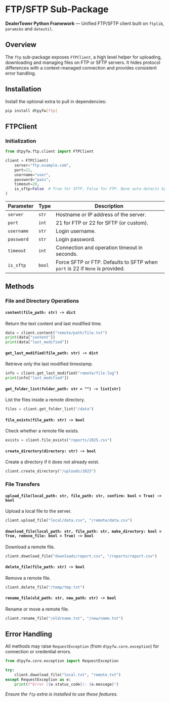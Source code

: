 # FTP/SFTP Sub-Package

**DealerTower Python Framework** — Unified FTP/SFTP client built on `ftplib`, `paramiko` and `dateutil`.

## Overview

The `ftp` sub-package exposes `FTPClient`, a high level helper for uploading, downloading and managing files on FTP or SFTP servers. It hides protocol differences with a context-managed connection and provides consistent error handling.

## Installation

Install the optional extra to pull in dependencies:

```bash
pip install dtpyfw[ftp]
```

## FTPClient

### Initialization

```python
from dtpyfw.ftp.client import FTPClient

client = FTPClient(
    server="ftp.example.com",
    port=21,
    username="user",
    password="pass",
    timeout=20,
    is_sftp=False  # True for SFTP, False for FTP. None auto-detects by port.
)
```

| Parameter  | Type   | Description                                                                    |
|-----------|--------|--------------------------------------------------------------------------------|
| `server`   | `str`  | Hostname or IP address of the server.                                          |
| `port`     | `int`  | 21 for FTP or 22 for SFTP (or custom).                                         |
| `username` | `str`  | Login username.                                                                |
| `password` | `str`  | Login password.                                                                |
| `timeout`  | `int`  | Connection and operation timeout in seconds.                                   |
| `is_sftp`  | `bool` | Force SFTP or FTP. Defaults to SFTP when `port` is 22 if `None` is provided.   |

## Methods

### File and Directory Operations

#### `content(file_path: str) -> dict`

Return the text content and last modified time.

```python
data = client.content("remote/path/file.txt")
print(data["content"])
print(data["last_modified"])
```

#### `get_last_modified(file_path: str) -> dict`

Retrieve only the last modified timestamp.

```python
info = client.get_last_modified("remote/file.log")
print(info["last_modified"])
```

#### `get_folder_list(folder_path: str = "") -> list[str]`

List the files inside a remote directory.

```python
files = client.get_folder_list("/data")
```

#### `file_exists(file_path: str) -> bool`

Check whether a remote file exists.

```python
exists = client.file_exists("reports/2025.csv")
```

#### `create_directory(directory: str) -> bool`

Create a directory if it does not already exist.

```python
client.create_directory("/uploads/2025")
```

### File Transfers

#### `upload_file(local_path: str, file_path: str, confirm: bool = True) -> bool`

Upload a local file to the server.

```python
client.upload_file("local/data.csv", "/remote/data.csv")
```

#### `download_file(local_path: str, file_path: str, make_directory: bool = True, remove_file: bool = True) -> bool`

Download a remote file.

```python
client.download_file("downloads/report.csv", "/reports/report.csv")
```

#### `delete_file(file_path: str) -> bool`

Remove a remote file.

```python
client.delete_file("/temp/tmp.txt")
```

#### `rename_file(old_path: str, new_path: str) -> bool`

Rename or move a remote file.

```python
client.rename_file("/old/name.txt", "/new/name.txt")
```

## Error Handling

All methods may raise `RequestException` (from `dtpyfw.core.exception`) for connection or credential errors.

```python
from dtpyfw.core.exception import RequestException

try:
    client.download_file("local.txt", "remote.txt")
except RequestException as e:
    print(f"Error ({e.status_code}): {e.message}")
```

*Ensure the `ftp` extra is installed to use these features.*
